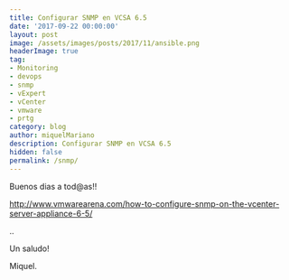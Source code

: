 ```yaml
---
title: Configurar SNMP en VCSA 6.5
date: '2017-09-22 00:00:00'
layout: post
image: /assets/images/posts/2017/11/ansible.png
headerImage: true
tag:
- Monitoring
- devops
- snmp
- vExpert
- vCenter
- vmware
- prtg
category: blog
author: miquelMariano
description: Configurar SNMP en VCSA 6.5
hidden: false
permalink: /snmp/
---
```


Buenos dias a tod@as!!

http://www.vmwarearena.com/how-to-configure-snmp-on-the-vcenter-server-appliance-6-5/

..


Un saludo!

Miquel.


